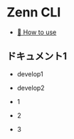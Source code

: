 # Zenn CLI

* [📘 How to use](https://zenn.dev/zenn/articles/zenn-cli-guide)

## ドキュメント1

* develop1
* develop2

* 1
* 2
* 3
